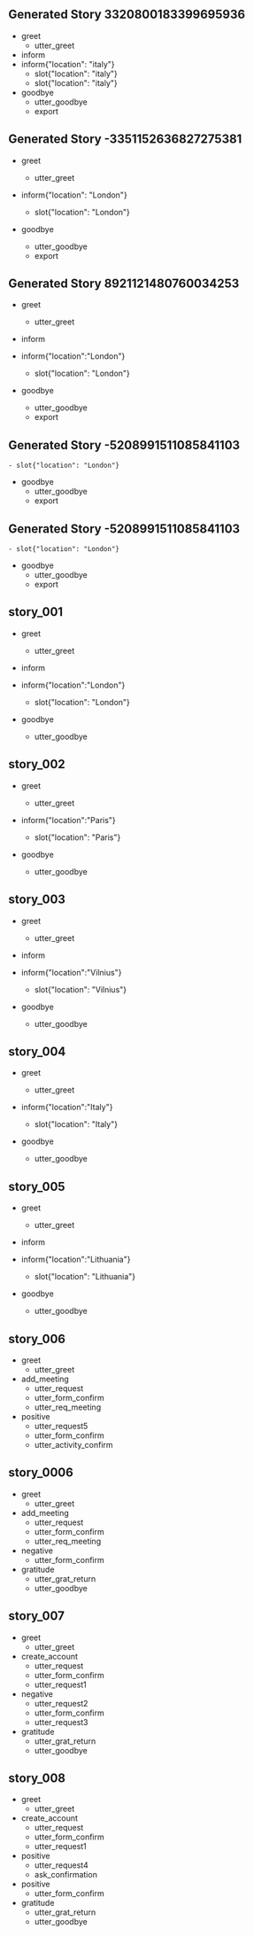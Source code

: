 ## Generated Story 3320800183399695936
* greet
    - utter_greet
* inform
* inform{"location": "italy"}
    - slot{"location": "italy"}
    - slot{"location": "italy"}
* goodbye
    - utter_goodbye
    - export
## Generated Story -3351152636827275381
* greet
    - utter_greet
* inform{"location": "London"}
    - slot{"location": "London"}
    
* goodbye
    - utter_goodbye
    - export
## Generated Story 8921121480760034253
* greet
    - utter_greet
* inform
    
* inform{"location":"London"}
    - slot{"location": "London"}
    
* goodbye
    - utter_goodbye
    - export
## Generated Story -5208991511085841103
    - slot{"location": "London"}
    
* goodbye
    - utter_goodbye
    - export
## Generated Story -5208991511085841103
    - slot{"location": "London"}
    
* goodbye
    - utter_goodbye
    - export
## story_001
* greet
   - utter_greet
* inform
   
* inform{"location":"London"}
   - slot{"location": "London"}
   
* goodbye
   - utter_goodbye
## story_002
* greet
   - utter_greet
* inform{"location":"Paris"}
   - slot{"location": "Paris"}
   
* goodbye
   - utter_goodbye 
## story_003
* greet
   - utter_greet
* inform
   
* inform{"location":"Vilnius"}
   - slot{"location": "Vilnius"}
   
* goodbye
   - utter_goodbye
## story_004
* greet
   - utter_greet
* inform{"location":"Italy"}
   - slot{"location": "Italy"}
   
* goodbye
   - utter_goodbye 
## story_005
* greet
   - utter_greet
* inform
   
* inform{"location":"Lithuania"}
   - slot{"location": "Lithuania"}
   
* goodbye
   - utter_goodbye

## story_006
* greet
   - utter_greet
* add_meeting
   - utter_request
   - utter_form_confirm
   - utter_req_meeting
*  positive
   - utter_request5
   - utter_form_confirm
   - utter_activity_confirm
## story_0006
* greet
   - utter_greet
* add_meeting
   - utter_request
   - utter_form_confirm
   - utter_req_meeting
*  negative
   - utter_form_confirm
* gratitude
   - utter_grat_return
   - utter_goodbye
## story_007
* greet
   - utter_greet
* create_account
   - utter_request
   - utter_form_confirm
   - utter_request1
* negative
   - utter_request2
   - utter_form_confirm
   - utter_request3
* gratitude
   - utter_grat_return
   - utter_goodbye
  
## story_008
* greet
   - utter_greet
* create_account
   - utter_request
   - utter_form_confirm
   - utter_request1
* positive
   - utter_request4
   - ask_confirmation
* positive
  - utter_form_confirm
* gratitude
   - utter_grat_return
   - utter_goodbye


